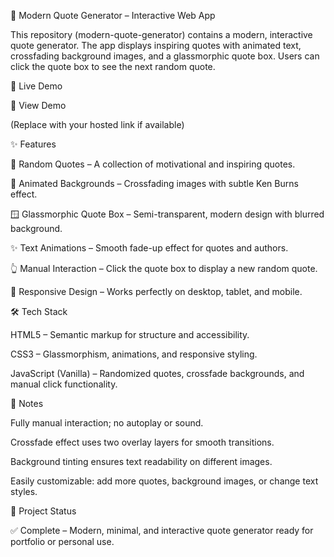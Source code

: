 🌟 Modern Quote Generator – Interactive Web App

This repository (modern-quote-generator) contains a modern, interactive quote generator.
The app displays inspiring quotes with animated text, crossfading background images, and a glassmorphic quote box. Users can click the quote box to see the next random quote.

🚀 Live Demo

🔗 View Demo

(Replace with your hosted link if available)

✨ Features

📝 Random Quotes – A collection of motivational and inspiring quotes.

🎨 Animated Backgrounds – Crossfading images with subtle Ken Burns effect.

🪟 Glassmorphic Quote Box – Semi-transparent, modern design with blurred background.

✨ Text Animations – Smooth fade-up effect for quotes and authors.

👆 Manual Interaction – Click the quote box to display a new random quote.

📱 Responsive Design – Works perfectly on desktop, tablet, and mobile.

🛠️ Tech Stack

HTML5 – Semantic markup for structure and accessibility.

CSS3 – Glassmorphism, animations, and responsive styling.

JavaScript (Vanilla) – Randomized quotes, crossfade backgrounds, and manual click functionality.

🎨 Notes

Fully manual interaction; no autoplay or sound.

Crossfade effect uses two overlay layers for smooth transitions.

Background tinting ensures text readability on different images.

Easily customizable: add more quotes, background images, or change text styles.

📂 Project Status

✅ Complete – Modern, minimal, and interactive quote generator ready for portfolio or personal use.
